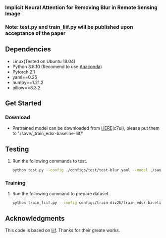 <!-- Title -->
### Implicit Neural Attention for Removing Blur in Remote Sensing Image
### Note: test.py and train_liif.py will be published upon acceptance of the paper
 
## Dependencies
* Linux(Tested on Ubuntu 18.04) 
* Python 3.8.10 (Recomend to use [Anaconda](https://www.anaconda.com/products/individual#linux))
* Pytorch 2.1
* yaml==0.25
* numpy==1.21.2
* pillow==8.3.2 

## Get Started

### Download
* Pretrained model can be downloaded from [HERE](https://pan.baidu.com/s/1KNWp0jc2XlO2pUMVI7ra7Q)(c7ui), please put them to './save/_train_edsr-baseline-liif/'

## Testing
1. Run the following commands to test.
    ```sh
    python test.py --config ./configs/test/test-blur.yaml --model ./save/_train_edsr-baseline-liif/epoch-best.pt --gpu 0
    ```

### Training
1. Run the following command to prepare dataset.
   ```sh  
   python train_liif.py --config configs/train-div2k/train_edsr-baseline-liif.yaml
   ```

## Acknowledgments
This code is based on [liif](https://github.com/yinboc/liif). Thanks for their greate works.

 



